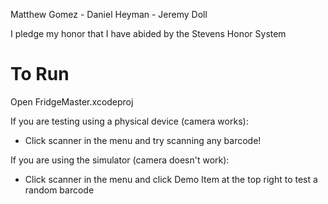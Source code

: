 Matthew Gomez - Daniel Heyman - Jeremy Doll

I pledge my honor that I have abided by the Stevens Honor System

# To Run

Open FridgeMaster.xcodeproj

If you are testing using a physical device (camera works):
- Click scanner in the menu and try scanning any barcode!

If you are using the simulator (camera doesn't work):
- Click scanner in the menu and click Demo Item at the top right to test a random barcode